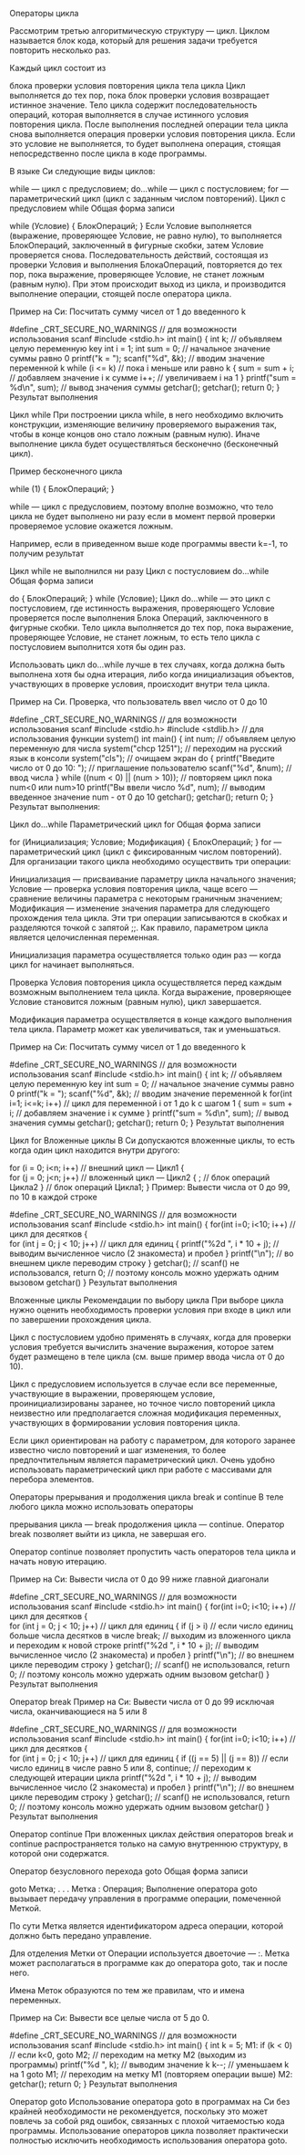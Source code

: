 Операторы цикла

Рассмотрим третью алгоритмическую структуру — цикл. Циклом называется блок кода, который для решения задачи требуется повторить несколько раз.

Каждый цикл состоит из

блока проверки условия повторения цикла
тела цикла
Цикл выполняется до тех пор, пока блок проверки условия возвращает истинное значение. Тело цикла содержит последовательность операций, которая выполняется в случае истинного условия повторения цикла. После выполнения последней операции тела цикла снова выполняется операция проверки условия повторения цикла. Если это условие не выполняется, то будет выполнена операция, стоящая непосредственно после цикла в коде программы.

В языке Си следующие виды циклов:

while — цикл с предусловием;
do…while — цикл с постусловием;
for — параметрический цикл (цикл с заданным числом повторений).
Цикл с предусловием while
Общая форма записи

 
 
 
 while (Условие) 
{
  БлокОпераций;
}
Если Условие выполняется (выражение, проверяющее Условие, не равно нулю), то выполняется БлокОпераций, заключенный в фигурные скобки, затем Условие проверяется снова. Последовательность действий, состоящая из проверки Условия и выполнения БлокаОпераций, повторяется до тех пор, пока выражение, проверяющее Условие, не станет ложным (равным нулю). При этом происходит выход из цикла, и производится выполнение операции, стоящей после оператора цикла.

Пример на Си: Посчитать сумму чисел от 1 до введенного k





#define _CRT_SECURE_NO_WARNINGS // для возможности использования scanf
#include <stdio.h>
int main() {
  int k;  // объявляем целую переменную key
  int i = 1;
  int sum = 0; // начальное значение суммы равно 0
  printf("k = ");
  scanf("%d", &k);   // вводим значение переменной k
  while (i <= k)     // пока i меньше или равно k
  {
    sum = sum + i; // добавляем значение i к сумме
    i++;           // увеличиваем i на 1
  }
  printf("sum = %d\n", sum); // вывод значения суммы
  getchar(); getchar();
  return 0;
}
Результат выполнения

Цикл while
При построении цикла while, в него необходимо включить конструкции, изменяющие величину проверяемого выражения так, чтобы в конце концов оно стало ложным (равным нулю). Иначе выполнение цикла будет осуществляться бесконечно (бесконечный цикл).

Пример бесконечного цикла



while (1) 
{
  БлокОпераций;
}

while — цикл с предусловием, поэтому вполне возможно, что тело цикла не будет выполнено ни разу если в момент первой проверки проверяемое условие окажется ложным.

Например, если в приведенном выше коде программы ввести k=-1, то получим результат

Цикл while не выполнился ни разу
Цикл с постусловием do...while
Общая форма записи

 
 
 do {
  БлокОпераций;
} while (Условие);
Цикл do…while — это цикл с постусловием, где истинность выражения, проверяющего Условие проверяется после выполнения Блока Операций, заключенного в фигурные скобки. Тело цикла выполняется до тех пор, пока выражение, проверяющее Условие, не станет ложным, то есть тело цикла с постусловием выполнится хотя бы один раз.

Использовать цикл do…while лучше в тех случаях, когда должна быть выполнена хотя бы одна итерация, либо когда инициализация объектов, участвующих в проверке условия, происходит внутри тела цикла.

Пример на Си. Проверка, что пользователь ввел число от 0 до 10




#define _CRT_SECURE_NO_WARNINGS // для возможности использования scanf
#include <stdio.h>
#include <stdlib.h> // для использования функции system()
int main() 
{
  int num;             // объявляем целую переменную для числа
  system("chcp 1251"); // переходим на русский язык в консоли
  system("cls");       // очищаем экран
  do {
    printf("Введите число от 0 до 10: "); // приглашение пользователю
    scanf("%d", &num); // ввод числа
  } while ((num < 0) || (num > 10)); // повторяем цикл пока num<0 или num>10
  printf("Вы ввели число %d", num); // выводим введенное значение num - от 0 до 10
  getchar(); getchar();
  return 0;
}
Результат выполнения:

Цикл do...while
Параметрический цикл for
Общая форма записи

 
 
 
 for (Инициализация; Условие; Модификация) 
{
  БлокОпераций;
}
for — параметрический цикл (цикл с фиксированным числом повторений). Для организации такого цикла необходимо осуществить три операции:

Инициализация — присваивание параметру цикла начального значения;
Условие — проверка условия повторения цикла, чаще всего — сравнение величины параметра с некоторым граничным значением;
Модификация — изменение значения параметра для следующего прохождения тела цикла.
Эти три операции записываются в скобках и разделяются точкой с запятой ;;. Как правило, параметром цикла является целочисленная переменная.

Инициализация параметра осуществляется только один раз — когда цикл for начинает выполняться.

Проверка Условия повторения цикла осуществляется перед каждым возможным выполнением тела цикла. Когда выражение, проверяющее Условие становится ложным (равным нулю), цикл завершается.

Модификация параметра осуществляется в конце каждого выполнения тела цикла. Параметр может как увеличиваться, так и уменьшаться.

Пример на Си: Посчитать сумму чисел от 1 до введенного k




#define _CRT_SECURE_NO_WARNINGS // для возможности использования scanf
#include <stdio.h>
int main() 
{
  int k;  // объявляем целую переменную key
  int sum = 0; // начальное значение суммы равно 0
  printf("k = ");
  scanf("%d", &k);   // вводим значение переменной k
  for(int i=1; i<=k; i++) // цикл для переменной i от 1 до k с шагом 1
  {
    sum = sum + i; // добавляем значение i к сумме
  }
  printf("sum = %d\n", sum); // вывод значения суммы
  getchar(); getchar();
  return 0;
}
Результат выполнения

Цикл for
Вложенные циклы
В Си допускаются вложенные циклы, то есть когда один цикл находится внутри другого:

 
 
 
 
 
 
 
 for (i = 0; i<n; i++)  // внешний цикл — Цикл1
{     
  for (j = 0; j<n; j++)   // вложенный цикл — Цикл2
  {
    ;        // блок операций Цикла2
  }
  // блок операций Цикла1;
}
Пример: Вывести числа от 0 до 99, по 10 в каждой строке




#define _CRT_SECURE_NO_WARNINGS // для возможности использования scanf
#include <stdio.h>
int main() 
{
  for(int i=0; i<10; i++) // цикл для десятков
  {                                  
    for (int j = 0; j < 10; j++) // цикл для единиц
    {
      printf("%2d ", i * 10 + j); // выводим вычисленное число (2 знакоместа) и пробел
    }
    printf("\n"); // во внешнем цикле переводим строку
  }
  getchar(); // scanf() не использовался,
  return 0;  // поэтому консоль можно удержать одним вызовом getchar()
}
Результат выполнения

Вложенные циклы
Рекомендации по выбору цикла
При выборе цикла нужно оценить необходимость проверки условия при входе в цикл или по завершении прохождения цикла.

Цикл с постусловием удобно применять в случаях, когда для проверки условия требуется вычислить значение выражения, которое затем будет размещено в теле цикла (см. выше пример ввода числа от 0 до 10).

Цикл c предусловием используется в случае если все переменные, участвующие в выражении, проверяющем условие, проинициализированы заранее, но точное число повторений цикла неизвестно или предполагается сложная модификация переменных, участвующих в формировании условия повторения цикла.

Если цикл ориентирован на работу с параметром, для которого заранее известно число повторений и шаг изменения, то более предпочтительным является параметрический цикл. Очень удобно использовать параметрический цикл при работе с массивами для перебора элементов.

Операторы прерывания и продолжения цикла break и continue
В теле любого цикла можно использовать операторы

прерывания цикла — break
продолжения цикла — continue.
Оператор break позволяет выйти из цикла, не завершая его.

Оператор continue позволяет пропустить часть операторов тела цикла и начать новую итерацию.

Пример на Си: Вывести числа от 0 до 99 ниже главной диагонали




#define _CRT_SECURE_NO_WARNINGS // для возможности использования scanf
#include <stdio.h>
int main() 
{
  for(int i=0; i<10; i++) // цикл для десятков
  {                                  
    for (int j = 0; j < 10; j++) // цикл для единиц
    {
      if (j > i) // если число единиц больше числа десятков в числе
        break; // выходим из вложенного цикла и переходим к новой строке
        printf("%2d ", i * 10 + j); // выводим вычисленное число (2 знакоместа) и пробел
    }
    printf("\n"); // во внешнем цикле переводим строку
  }
  getchar(); // scanf() не использовался,
  return 0;  // поэтому консоль можно удержать одним вызовом getchar()
}
Результат выполнения

Оператор break
Пример на Си: Вывести числа от 0 до 99 исключая числа, оканчивающиеся на 5 или 8




#define _CRT_SECURE_NO_WARNINGS // для возможности использования scanf
#include <stdio.h>
int main() 
{
  for(int i=0; i<10; i++) // цикл для десятков
  {                                  
    for (int j = 0; j < 10; j++) // цикл для единиц
    {
      if ((j == 5) || (j == 8)) // если число единиц в числе равно 5 или 8,
        continue;             // переходим к следующей итерации цикла
      printf("%2d ", i * 10 + j); // выводим вычисленное число (2 знакоместа) и пробел
    }
    printf("\n"); // во внешнем цикле переводим строку
  }
  getchar(); // scanf() не использовался,
  return 0;  // поэтому консоль можно удержать одним вызовом getchar()
}
Результат выполнения

Оператор continue
При вложенных циклах действия операторов break и continue распространяется только на самую внутреннюю структуру, в которой они содержатся.

Оператор безусловного перехода goto
Общая форма записи

 
 
 goto Метка;
. . .
Метка : Операция;
Выполнение оператора goto вызывает передачу управления в программе операции, помеченной Меткой.

По сути Метка является идентификатором адреса операции, которой должно быть передано управление.

Для отделения Метки от Операции используется двоеточие — :. Метка может располагаться в программе как до оператора goto, так и после него.

Имена Меток образуются по тем же правилам, что и имена переменных.

Пример на Си: Вывести все целые числа от 5 до 0.




#define _CRT_SECURE_NO_WARNINGS // для возможности использования scanf
#include <stdio.h>
int main() 
{
  int k = 5; 
M1: if (k < 0) // если k<0,
    goto M2;   // переходим на метку M2 (выходим из программы)
  printf("%d ", k); // выводим значение k
  k--;              // уменьшаем k на 1
  goto M1;          // переходим на метку M1 (повторяем операции выше)
M2: getchar();
  return 0;
}
Результат выполнения

Оператор goto
Использование оператора goto в программах на Си без крайней необходимости не рекомендуется, поскольку это может повлечь за собой ряд ошибок, связанных с плохой читаемостью кода программы. Использование операторов цикла позволяет практически полностью исключить необходимость использования оператора goto.